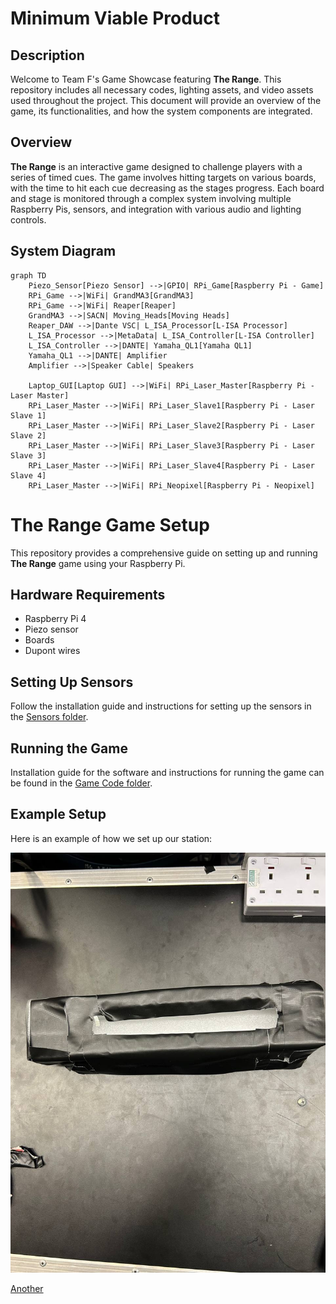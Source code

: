 # Minimum Viable Product

## Description
Welcome to Team F's Game Showcase featuring **The Range**. This repository includes all necessary codes, lighting assets, and video assets used throughout the project. This document will provide an overview of the game, its functionalities, and how the system components are integrated.

## Overview
**The Range** is an interactive game designed to challenge players with a series of timed cues. The game involves hitting targets on various boards, with the time to hit each cue decreasing as the stages progress. Each board and stage is monitored through a complex system involving multiple Raspberry Pis, sensors, and integration with various audio and lighting controls.

## System Diagram

```mermaid
graph TD
    Piezo_Sensor[Piezo Sensor] -->|GPIO| RPi_Game[Raspberry Pi - Game]
    RPi_Game -->|WiFi| GrandMA3[GrandMA3]
    RPi_Game -->|WiFi| Reaper[Reaper]
    GrandMA3 -->|SACN| Moving_Heads[Moving Heads]
    Reaper_DAW -->|Dante VSC| L_ISA_Processor[L-ISA Processor]
    L_ISA_Processor -->|MetaData| L_ISA_Controller[L-ISA Controller]
    L_ISA_Controller -->|DANTE| Yamaha_QL1[Yamaha QL1]
    Yamaha_QL1 -->|DANTE| Amplifier
    Amplifier -->|Speaker Cable| Speakers

    Laptop_GUI[Laptop GUI] -->|WiFi| RPi_Laser_Master[Raspberry Pi - Laser Master]
    RPi_Laser_Master -->|WiFi| RPi_Laser_Slave1[Raspberry Pi - Laser Slave 1]
    RPi_Laser_Master -->|WiFi| RPi_Laser_Slave2[Raspberry Pi - Laser Slave 2]
    RPi_Laser_Master -->|WiFi| RPi_Laser_Slave3[Raspberry Pi - Laser Slave 3]
    RPi_Laser_Master -->|WiFi| RPi_Laser_Slave4[Raspberry Pi - Laser Slave 4]
    RPi_Laser_Master -->|WiFi| RPi_Neopixel[Raspberry Pi - Neopixel]
```

# The Range Game Setup

This repository provides a comprehensive guide on setting up and running **The Range** game using your Raspberry Pi.


## Hardware Requirements

- Raspberry Pi 4
- Piezo sensor
- Boards
- Dupont wires

## Setting Up Sensors

Follow the installation guide and instructions for setting up the sensors in the [Sensors folder](https://github.com/gio0oO/EGL314_Team-F_Project-Repository/tree/main/MVP/GameFiles/Sensors).

## Running the Game

Installation guide for the software and instructions for running the game can be found in the [Game Code folder](https://github.com/gio0oO/EGL314_Team-F_Project-Repository/tree/main/MVP/GameFiles/Game%20Codes).

## Example Setup

Here is an example of how we set up our station:

![Setup Example](https://github.com/gio0oO/EGL314_Team-F_Project-Repository/blob/main/MVP/Captures/photo_2024-07-20_20-03-22.jpg)

[Another](https://github.com/gio0oO/EGL314_Team-F_Project-Repository/blob/main/MVP/Captures/photo_2024-07-20_20-04-26.jpg)
